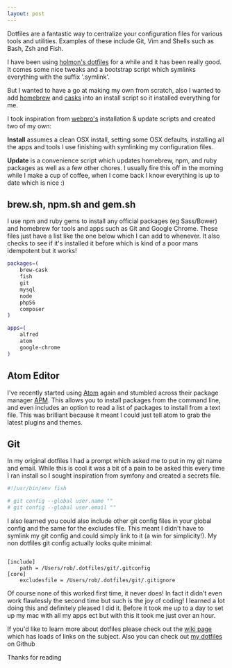 ```yaml
---
layout: post
---
```


Dotfiles are a fantastic way to centralize your configuration files for various tools and utilities. Examples of these include Git, Vim and Shells such as Bash, Zsh and Fish.

I have been using [holmon's dotfiles](//github.com/holman/dotfiles) for a while and it has been really good. It comes some nice tweaks and a bootstrap script which symlinks everything with the suffix '.symlink'.

But I wanted to have a go at making my own from scratch, also I wanted to add [homebrew](//brew.sh) and [casks](//caskroom.io) into an install script so it installed everything for me.

I took inspiration from [webpro's](//github.com/webpro/dotfiles) installation & update scripts and created two of my own:

**Install** assumes a clean OSX install, setting some OSX defaults, installing all the apps and tools I use finishing with symlinking my configuration files.

**Update** is a convenience script which updates homebrew, npm, and ruby packages as well as a few other chores. I usually fire this off in the morning while I make a cup of coffee, when I come back I know everything is up to date which is nice :)

## brew.sh, npm.sh and gem.sh
I use npm and ruby gems to install any official packages (eg Sass/Bower) and homebrew for tools and apps such as Git and Google Chrome. These files just have a list like the one below which I can add to whenever. It also checks to see if it's installed it before which is kind of a poor mans idempotent but it works!

```sh
packages=(
    brew-cask
    fish
    git
    mysql
    node
    php56
    composer
)

apps=(
    alfred
    atom
    google-chrome
)
```

## Atom Editor
I've recently started using [Atom](//atom.io) again and stumbled across their package manager [APM](//atom.io/docs/latest/using-atom-atom-packages#command-line). This allows you to install packages from the command line, and even includes an option to read a list of packages to install from a text file. This was brilliant because it meant I could just tell atom to grab the latest plugins and themes.

## Git
In my original dotfiles I had a prompt which asked me to put in my git name and email. While this is cool it was a bit of a pain to be asked this every time I ran install so I sought inspiration from symfony and created a secrets file.

```sh
#!/usr/bin/env fish

# git config --global user.name ""
# git config --global user.email ""
```

I also learned you could also include other git config files in your global config and the same for the excludes file. This meant I didn't have to symlink my git config and could simply link to it (a win for simplicity!). My non dotfiles git config actually looks quite minimal:

```

[include]
	path = /Users/rob/.dotfiles/git/.gitconfig
[core]
	excludesfile = /Users/rob/.dotfiles/git/.gitignore
```

Of course none of this worked first time, it never does! In fact it didn't even work flawlessly the second time but such is the joy of coding! I learned a lot doing this and definitely pleased I did it. Before it took me up to a day to set up my mac with all my apps ect but with this it took me just over an hour.

If you'd like to learn more about dotfiles please check out the [wiki page](//dotfiles.github.io) which has loads of links on the subject. Also you can check out [my dotfiles](//github.com/studioromeo/dotfiles) on Github

Thanks for reading
